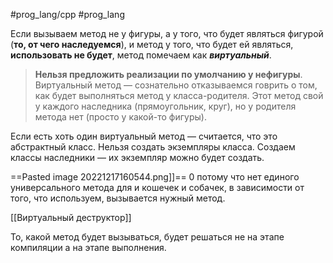 #prog_lang/cpp #prog_lang 

Если вызываем метод не у фигуры, а у того, что будет являться фигурой (**то, от чего наследуемся**), и метод у того, что будет ей являться, **использовать не будет**, метод помечаем как ***виртуальный***.

> **Нельзя предложить реализации по умолчанию у нефигуры**. Виртуальный метод — сознательно отказываемся говрить о том, как будет выполняться метод у класса-родителя. Этот метод свой у каждого наследника (прямоугольник, круг), но у родителя метода нет (просто у какой-то фигуры).

Если есть хоть один виртуальный метод — считается, что это абстрактный класс. Нельзя создать экземпляры класса. Создаем классы наследники — их экземпляр можно будет создать.

==Pasted image 20221217160544.png]]== 
0 потому что нет единого универсального метода для и кошечек и собачек, в зависимости от того, что используем, вызывается нужный метод.

[[Виртуальный деструктор]]

То, какой метод будет вызываться, будет решаться не на этапе компиляции а на этапе выполнения.